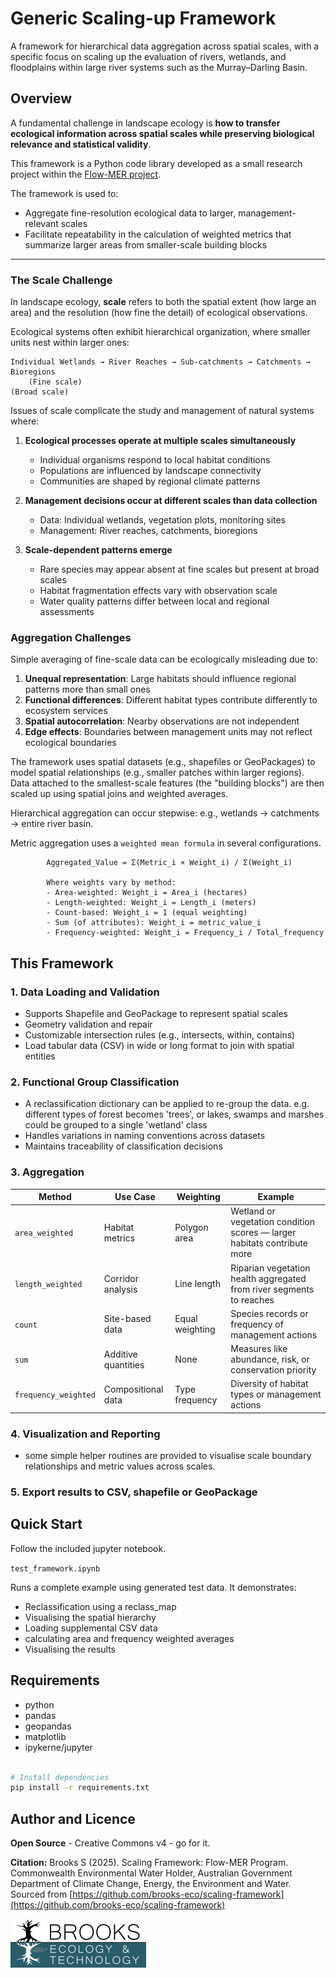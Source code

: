# Generic Scaling-up Framework

A framework for hierarchical data aggregation across spatial scales, with a specific focus on scaling up the evaluation of rivers, wetlands, and floodplains within large river systems such as the Murray–Darling Basin.

## Overview

A fundamental challenge in landscape ecology is **how to transfer ecological information across spatial scales while preserving biological relevance and statistical validity**.

This framework is a Python code library developed as a small research project within the [Flow-MER project](https://www.flow-mer.org.au/).

The framework is used to:

- Aggregate fine-resolution ecological data to larger, management-relevant scales  
- Facilitate repeatability in the calculation of weighted metrics that summarize larger areas from smaller-scale building blocks

---

### The Scale Challenge

In landscape ecology, **scale** refers to both the spatial extent (how large an area) and the resolution (how fine the detail) of ecological observations.

Ecological systems often exhibit hierarchical organization, where smaller units nest within larger ones:

```text
Individual Wetlands → River Reaches → Sub-catchments → Catchments → Bioregions
    (Fine scale)                                                    (Broad scale)
```

Issues of scale complicate the study and management of natural systems where:

1. **Ecological processes operate at multiple scales simultaneously**
   - Individual organisms respond to local habitat conditions
   - Populations are influenced by landscape connectivity
   - Communities are shaped by regional climate patterns

2. **Management decisions occur at different scales than data collection**
   - Data: Individual wetlands, vegetation plots, monitoring sites
   - Management: River reaches, catchments, bioregions

3. **Scale-dependent patterns emerge**
   - Rare species may appear absent at fine scales but present at broad scales
   - Habitat fragmentation effects vary with observation scale
   - Water quality patterns differ between local and regional assessments

### Aggregation Challenges

Simple averaging of fine-scale data can be ecologically misleading due to:

1. **Unequal representation**: Large habitats should influence regional patterns more than small ones
2. **Functional differences**: Different habitat types contribute differently to ecosystem services
3. **Spatial autocorrelation**: Nearby observations are not independent
4. **Edge effects**: Boundaries between management units may not reflect ecological boundaries

The framework uses spatial datasets (e.g., shapefiles or GeoPackages) to model spatial relationships (e.g., smaller patches within larger regions). Data attached to the smallest-scale features (the "building blocks") are then scaled up using spatial joins and weighted averages.

Hierarchical aggregation can occur stepwise: e.g., wetlands → catchments → entire river basin.

Metric aggregation uses a `weighted mean formula`  in several configurations.

```[]
        Aggregated_Value = Σ(Metric_i × Weight_i) / Σ(Weight_i)

        Where weights vary by method:
        - Area-weighted: Weight_i = Area_i (hectares)
        - Length-weighted: Weight_i = Length_i (meters)
        - Count-based: Weight_i = 1 (equal weighting)
        - Sum (of attributes): Weight_i = metric_value_i
        - Frequency-weighted: Weight_i = Frequency_i / Total_frequency
```

## This Framework


### 1. Data Loading and Validation

- Supports Shapefile and GeoPackage to represent spatial scales
- Geometry validation and repair
- Customizable intersection rules (e.g., intersects, within, contains)
- Load tabular data (CSV) in wide or long format to join with spatial entities

### 2. Functional Group Classification

- A reclassification dictionary can be applied to re-group the data. e.g. different types of forest becomes 'trees', or lakes, swamps and marshes could be grouped to a single 'wetland' class
- Handles variations in naming conventions across datasets
- Maintains traceability of classification decisions

### 3. Aggregation

| Method | Use Case | Weighting | Example |
|--------|----------|-----------|---------|
| `area_weighted` | Habitat metrics | Polygon area | Wetland or vegetation condition scores — larger habitats contribute more|
| `length_weighted` | Corridor analysis | Line length | Riparian vegetation health aggregated from river segments to reaches |
| `count` | Site-based data | Equal weighting | Species records or frequency of management actions |
| `sum` | Additive quantities | None | Measures like abundance, risk, or conservation priority |
| `frequency_weighted` | Compositional data | Type frequency | Diversity of habitat types or management actions|

### 4. Visualization and Reporting

- some simple helper routines are provided to visualise scale boundary relationships and metric values across scales.

### 5.  Export results to CSV, shapefile or GeoPackage

## Quick Start

Follow the included jupyter notebook.

`test_framework.ipynb`

Runs a complete example using generated test data. It demonstrates:

- Reclassification using a reclass_map
- Visualising the spatial hierarchy
- Loading supplemental CSV data
- calculating area and frequency weighted averages
- Visualising the results

## Requirements

- python
- pandas
- geopandas
- matplotlib
- ipykerne/jupyter

```bash

# Install dependencies
pip install -r requirements.txt

```

## Author and Licence

**Open Source** - Creative Commons v4 - go for it.

**Citation:**  Brooks S (2025). Scaling Framework: Flow-MER Program. Commonwealth Environmental Water Holder, Australian Government Department of Climate Change, Energy, the Environment and Water. Sourced from [https://github.com/brooks-eco/scaling-framework](https://github.com/brooks-eco/scaling-framework)

![Brooks Logo](brooks-logo.png)

